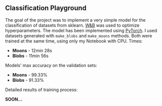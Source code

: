 ## Classification Playground

The goal of the project was to implement a very simple model for the classification of datasets from sklearn. [W&B](wandb.ai) was used to optimize hyperparameters. The model has been implemented using [PyTorch](https://pytorch.org/). I used datasets generated with `make_blobs` and `make_moons` methods. Both were trained at the same time, using only my Notebook with CPU. Times:

- **Moons** - 12min 28s
- **Blobs** - 11min 56s

Models' max accuracy on the validation sets:

- **Moons** - 99.33%
- **Blobs** - 91.33%

Detailed results of training process:

**SOON...**